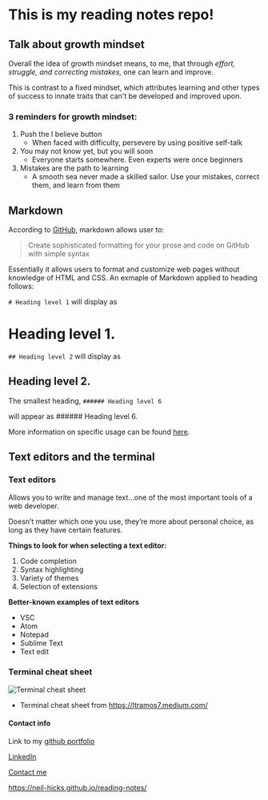 # This is my reading notes repo!

## Talk about growth mindset

Overall the idea of growth mindset means, to me, 
that through _effort, struggle, and correcting mistakes,_ 
one can learn and improve.

This is contrast to a fixed mindset, which attributes
learning and other types of success to innate traits
that can't be developed and improved upon.

### 3 reminders for growth mindset:

  1. Push the I believe button
     - When faced with difficulty, persevere by using positive self-talk
  2. You may not know yet, but you will soon
     - Everyone starts somewhere.  Even experts were once beginners
  3. Mistakes are the path to learning
     - A smooth sea never made a skilled sailor.  Use your mistakes, 
    correct them, and learn from them


## Markdown

According to [GitHub](https://docs.github.com/en/get-started/writing-on-github/getting-started-with-writing-and-formatting-on-github/basic-writing-and-formatting-syntax), markdown allows user to: 

> Create sophisticated formatting for your prose and code on GitHub with simple syntax 


Essentially it allows users to format and customize web pages without knowledge of HTML and CSS. An exmaple of Markdown applied to heading follows:

```# Heading level 1``` will display as 

# Heading level 1.

```## Heading level 2``` will display as 

## Heading level 2.  

The smallest heading, ```###### Heading level 6``` 

will appear as ###### Heading level 6.

More information on specific usage can be found [here](https://docs.github.com/en/get-started/writing-on-github/getting-started-with-writing-and-formatting-on-github/basic-writing-and-formatting-syntax).



## Text editors and the terminal

### Text editors

Allows you to write and manage text…one of the most important tools of a web developer.

Doesn’t matter which one you use, they’re more about personal choice, as long as they have 
certain features.

**Things to look for when selecting a text editor:**
  1. Code completion
  2. Syntax highlighting
  3. Variety of themes
  4. Selection of extensions

**Better-known examples of text editors**
  - VSC
  - Atom
  - Notepad
  - Sublime Text 
  - Text edit


### Terminal cheat sheet

![Terminal cheat sheet](https://miro.medium.com/max/1400/1*CZ_83PbU9syxWpJw5k8CQQ.png) 

- Terminal cheat sheet from https://ltramos7.medium.com/



#### Contact info

Link to my [github portfolio](https://github.com/neil-hicks)

[LinkedIn](https://www.linkedin.com/in/neilhicks)

[Contact me](mailto:patrick.n.hicks@gmail.com)

https://neil-hicks.github.io/reading-notes/



